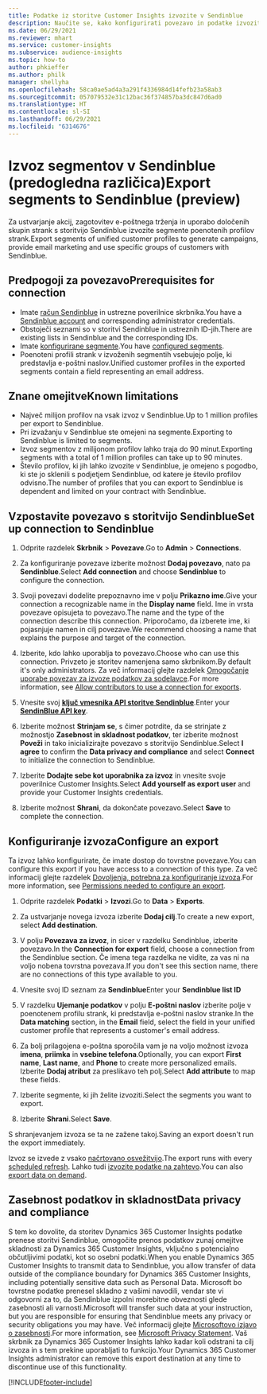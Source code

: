 ```yaml
---
title: Podatke iz storitve Customer Insights izvozite v Sendinblue
description: Naučite se, kako konfigurirati povezavo in podatke izvoziti v Sendinblue.
ms.date: 06/29/2021
ms.reviewer: mhart
ms.service: customer-insights
ms.subservice: audience-insights
ms.topic: how-to
author: phkieffer
ms.author: philk
manager: shellyha
ms.openlocfilehash: 58ca0ae5ad4a3a291f4336984d14fefb23a58ab3
ms.sourcegitcommit: 057079532e31c12bac36f374857ba3dc847d6ad0
ms.translationtype: HT
ms.contentlocale: sl-SI
ms.lasthandoff: 06/29/2021
ms.locfileid: "6314676"
---
```

# <a name="export-segments-to-sendinblue-preview"></a><span data-ttu-id="3eb4b-103">Izvoz segmentov v Sendinblue (predogledna različica)</span><span class="sxs-lookup"><span data-stu-id="3eb4b-103">Export segments to Sendinblue (preview)</span></span>

<span data-ttu-id="3eb4b-104">Za ustvarjanje akcij, zagotovitev e-poštnega trženja in uporabo določenih skupin strank s storitvijo Sendinblue izvozite segmente poenotenih profilov strank.</span><span class="sxs-lookup"><span data-stu-id="3eb4b-104">Export segments of unified customer profiles to generate campaigns, provide email marketing and use specific groups of customers with Sendinblue.</span></span>

## <a name="prerequisites-for-connection"></a><span data-ttu-id="3eb4b-105">Predpogoji za povezavo</span><span class="sxs-lookup"><span data-stu-id="3eb4b-105">Prerequisites for connection</span></span>

-   <span data-ttu-id="3eb4b-106">Imate [račun Sendinblue](https://www.sendinblue.com/) in ustrezne poverilnice skrbnika.</span><span class="sxs-lookup"><span data-stu-id="3eb4b-106">You have a [Sendinblue account](https://www.sendinblue.com/) and corresponding administrator credentials.</span></span>
-   <span data-ttu-id="3eb4b-107">Obstoječi seznami so v storitvi Sendinblue in ustreznih ID-jih.</span><span class="sxs-lookup"><span data-stu-id="3eb4b-107">There are existing lists in Sendinblue and the corresponding IDs.</span></span>
-   <span data-ttu-id="3eb4b-108">Imate [konfigurirane segmente](segments.md).</span><span class="sxs-lookup"><span data-stu-id="3eb4b-108">You have [configured segments](segments.md).</span></span>
-   <span data-ttu-id="3eb4b-109">Poenoteni profili strank v izvoženih segmentih vsebujejo polje, ki predstavlja e-poštni naslov.</span><span class="sxs-lookup"><span data-stu-id="3eb4b-109">Unified customer profiles in the exported segments contain a field representing an email address.</span></span>

## <a name="known-limitations"></a><span data-ttu-id="3eb4b-110">Znane omejitve</span><span class="sxs-lookup"><span data-stu-id="3eb4b-110">Known limitations</span></span>

- <span data-ttu-id="3eb4b-111">Največ milijon profilov na vsak izvoz v Sendinblue.</span><span class="sxs-lookup"><span data-stu-id="3eb4b-111">Up to 1 million profiles per export to Sendinblue.</span></span>
- <span data-ttu-id="3eb4b-112">Pri izvažanju v Sendinblue ste omejeni na segmente.</span><span class="sxs-lookup"><span data-stu-id="3eb4b-112">Exporting to Sendinblue is limited to segments.</span></span>
- <span data-ttu-id="3eb4b-113">Izvoz segmentov z milijonom profilov lahko traja do 90 minut.</span><span class="sxs-lookup"><span data-stu-id="3eb4b-113">Exporting segments with a total of 1 million profiles can take up to 90 minutes.</span></span> 
- <span data-ttu-id="3eb4b-114">Število profilov, ki jih lahko izvozite v Sendinblue, je omejeno s pogodbo, ki ste jo sklenili s podjetjem Sendinblue, od katere je število profilov odvisno.</span><span class="sxs-lookup"><span data-stu-id="3eb4b-114">The number of profiles that you can export to Sendinblue is dependent and limited on your contract with Sendinblue.</span></span>

## <a name="set-up-connection-to-sendinblue"></a><span data-ttu-id="3eb4b-115">Vzpostavite povezavo s storitvijo Sendinblue</span><span class="sxs-lookup"><span data-stu-id="3eb4b-115">Set up connection to Sendinblue</span></span>

1. <span data-ttu-id="3eb4b-116">Odprite razdelek **Skrbnik** > **Povezave**.</span><span class="sxs-lookup"><span data-stu-id="3eb4b-116">Go to **Admin** > **Connections**.</span></span>

1. <span data-ttu-id="3eb4b-117">Za konfiguriranje povezave izberite možnost **Dodaj povezavo**, nato pa **Sendinblue**.</span><span class="sxs-lookup"><span data-stu-id="3eb4b-117">Select **Add connection** and choose **Sendinblue** to configure the connection.</span></span>

1. <span data-ttu-id="3eb4b-118">Svoji povezavi dodelite prepoznavno ime v polju **Prikazno ime**.</span><span class="sxs-lookup"><span data-stu-id="3eb4b-118">Give your connection a recognizable name in the **Display name** field.</span></span> <span data-ttu-id="3eb4b-119">Ime in vrsta povezave opisujeta to povezavo.</span><span class="sxs-lookup"><span data-stu-id="3eb4b-119">The name and the type of the connection describe this connection.</span></span> <span data-ttu-id="3eb4b-120">Priporočamo, da izberete ime, ki pojasnjuje namen in cilj povezave.</span><span class="sxs-lookup"><span data-stu-id="3eb4b-120">We recommend choosing a name that explains the purpose and target of the connection.</span></span>

1. <span data-ttu-id="3eb4b-121">Izberite, kdo lahko uporablja to povezavo.</span><span class="sxs-lookup"><span data-stu-id="3eb4b-121">Choose who can use this connection.</span></span> <span data-ttu-id="3eb4b-122">Privzeto je storitev namenjena samo skrbnikom.</span><span class="sxs-lookup"><span data-stu-id="3eb4b-122">By default it's only administrators.</span></span> <span data-ttu-id="3eb4b-123">Za več informacij glejte razdelek [Omogočanje uporabe povezav za izvoze podatkov za sodelavce](connections.md#allow-contributors-to-use-a-connection-for-exports).</span><span class="sxs-lookup"><span data-stu-id="3eb4b-123">For more information, see [Allow contributors to use a connection for exports](connections.md#allow-contributors-to-use-a-connection-for-exports).</span></span>

1. <span data-ttu-id="3eb4b-124">Vnesite svoj **[ključ vmesnika API storitve Sendinblue](https://developers.sendinblue.com/docs/getting-started#:~:text=Get%20your%20API%20key&text=You%20can%20create%20one%20from,your%20settings%20This%20API%20key)**.</span><span class="sxs-lookup"><span data-stu-id="3eb4b-124">Enter your **[SendinBlue API key](https://developers.sendinblue.com/docs/getting-started#:~:text=Get%20your%20API%20key&text=You%20can%20create%20one%20from,your%20settings%20This%20API%20key)**.</span></span>

1. <span data-ttu-id="3eb4b-125">Izberite možnost **Strinjam se**, s čimer potrdite, da se strinjate z možnostjo **Zasebnost in skladnost podatkov**, ter izberite možnost **Poveži** in tako inicializirajte povezavo s storitvijo Sendinblue.</span><span class="sxs-lookup"><span data-stu-id="3eb4b-125">Select **I agree** to confirm the **Data privacy and compliance** and select **Connect** to initialize the connection to Sendinblue.</span></span>

1. <span data-ttu-id="3eb4b-126">Izberite **Dodajte sebe kot uporabnika za izvoz** in vnesite svoje poverilnice Customer Insights.</span><span class="sxs-lookup"><span data-stu-id="3eb4b-126">Select **Add yourself as export user** and provide your Customer Insights credentials.</span></span>

1. <span data-ttu-id="3eb4b-127">Izberite možnost **Shrani**, da dokončate povezavo.</span><span class="sxs-lookup"><span data-stu-id="3eb4b-127">Select **Save** to complete the connection.</span></span>

## <a name="configure-an-export"></a><span data-ttu-id="3eb4b-128">Konfiguriranje izvoza</span><span class="sxs-lookup"><span data-stu-id="3eb4b-128">Configure an export</span></span>

<span data-ttu-id="3eb4b-129">Ta izvoz lahko konfigurirate, če imate dostop do tovrstne povezave.</span><span class="sxs-lookup"><span data-stu-id="3eb4b-129">You can configure this export if you have access to a connection of this type.</span></span> <span data-ttu-id="3eb4b-130">Za več informacij glejte razdelek [Dovoljenja, potrebna za konfiguriranje izvoza](export-destinations.md#set-up-a-new-export).</span><span class="sxs-lookup"><span data-stu-id="3eb4b-130">For more information, see [Permissions needed to configure an export](export-destinations.md#set-up-a-new-export).</span></span>

1. <span data-ttu-id="3eb4b-131">Odprite razdelek **Podatki** > **Izvozi**.</span><span class="sxs-lookup"><span data-stu-id="3eb4b-131">Go to **Data** > **Exports**.</span></span>

1. <span data-ttu-id="3eb4b-132">Za ustvarjanje novega izvoza izberite **Dodaj cilj**.</span><span class="sxs-lookup"><span data-stu-id="3eb4b-132">To create a new export, select **Add destination**.</span></span>

1. <span data-ttu-id="3eb4b-133">V polju **Povezava za izvoz**, in sicer v razdelku Sendinblue, izberite povezavo.</span><span class="sxs-lookup"><span data-stu-id="3eb4b-133">In the **Connection for export** field, choose a connection from the Sendinblue section.</span></span> <span data-ttu-id="3eb4b-134">Če imena tega razdelka ne vidite, za vas ni na voljo nobena tovrstna povezava.</span><span class="sxs-lookup"><span data-stu-id="3eb4b-134">If you don't see this section name, there are no connections of this type available to you.</span></span>

1. <span data-ttu-id="3eb4b-135">Vnesite svoj ID seznam za **Sendinblue**</span><span class="sxs-lookup"><span data-stu-id="3eb4b-135">Enter your **Sendinblue list ID**</span></span> 

1. <span data-ttu-id="3eb4b-136">V razdelku **Ujemanje podatkov** v polju **E-poštni naslov** izberite polje v poenotenem profilu strank, ki predstavlja e-poštni naslov stranke.</span><span class="sxs-lookup"><span data-stu-id="3eb4b-136">In the **Data matching** section, in the **Email** field, select the field in your unified customer profile that represents a customer's email address.</span></span> 

1. <span data-ttu-id="3eb4b-137">Za bolj prilagojena e-poštna sporočila vam je na voljo možnost izvoza **imena**, **priimka** in **vsebine telefona**.</span><span class="sxs-lookup"><span data-stu-id="3eb4b-137">Optionally, you can export **First name**, **Last name**, and **Phone**  to create more personalized emails.</span></span> <span data-ttu-id="3eb4b-138">Izberite **Dodaj atribut** za preslikavo teh polj.</span><span class="sxs-lookup"><span data-stu-id="3eb4b-138">Select **Add attribute** to map these fields.</span></span>

1. <span data-ttu-id="3eb4b-139">Izberite segmente, ki jih želite izvoziti.</span><span class="sxs-lookup"><span data-stu-id="3eb4b-139">Select the segments you want to export.</span></span> 

1. <span data-ttu-id="3eb4b-140">Izberite **Shrani**.</span><span class="sxs-lookup"><span data-stu-id="3eb4b-140">Select **Save**.</span></span>

<span data-ttu-id="3eb4b-141">S shranjevanjem izvoza se ta ne zažene takoj.</span><span class="sxs-lookup"><span data-stu-id="3eb4b-141">Saving an export doesn't run the export immediately.</span></span>

<span data-ttu-id="3eb4b-142">Izvoz se izvede z vsako [načrtovano osvežitvijo](system.md#schedule-tab).</span><span class="sxs-lookup"><span data-stu-id="3eb4b-142">The export runs with every [scheduled refresh](system.md#schedule-tab).</span></span> <span data-ttu-id="3eb4b-143">Lahko tudi [izvozite podatke na zahtevo](export-destinations.md#run-exports-on-demand).</span><span class="sxs-lookup"><span data-stu-id="3eb4b-143">You can also [export data on demand](export-destinations.md#run-exports-on-demand).</span></span> 


## <a name="data-privacy-and-compliance"></a><span data-ttu-id="3eb4b-144">Zasebnost podatkov in skladnost</span><span class="sxs-lookup"><span data-stu-id="3eb4b-144">Data privacy and compliance</span></span>

<span data-ttu-id="3eb4b-145">S tem ko dovolite, da storitev Dynamics 365 Customer Insights podatke prenese storitvi Sendinblue, omogočite prenos podatkov zunaj omejitve skladnosti za Dynamics 365 Customer Insights, vključno s potencialno občutljivimi podatki, kot so osebni podatki.</span><span class="sxs-lookup"><span data-stu-id="3eb4b-145">When you enable Dynamics 365 Customer Insights to transmit data to Sendinblue, you allow transfer of data outside of the compliance boundary for Dynamics 365 Customer Insights, including potentially sensitive data such as Personal Data.</span></span> <span data-ttu-id="3eb4b-146">Microsoft bo tovrstne podatke prenesel skladno z vašimi navodili, vendar ste vi odgovorni za to, da Sendinblue izpolni morebitne obveznosti glede zasebnosti ali varnosti.</span><span class="sxs-lookup"><span data-stu-id="3eb4b-146">Microsoft will transfer such data at your instruction, but you are responsible for ensuring that Sendinblue meets any privacy or security obligations you may have.</span></span> <span data-ttu-id="3eb4b-147">Več informacij glejte [Microsoftovo izjavo o zasebnosti](https://go.microsoft.com/fwlink/?linkid=396732).</span><span class="sxs-lookup"><span data-stu-id="3eb4b-147">For more information, see [Microsoft Privacy Statement](https://go.microsoft.com/fwlink/?linkid=396732).</span></span>
<span data-ttu-id="3eb4b-148">Vaš skrbnik za Dynamics 365 Customer Insights lahko kadar koli odstrani ta cilj izvoza in s tem prekine uporabljati to funkcijo.</span><span class="sxs-lookup"><span data-stu-id="3eb4b-148">Your Dynamics 365 Customer Insights administrator can remove this export destination at any time to discontinue use of this functionality.</span></span>


[!INCLUDE[footer-include](../includes/footer-banner.md)]
